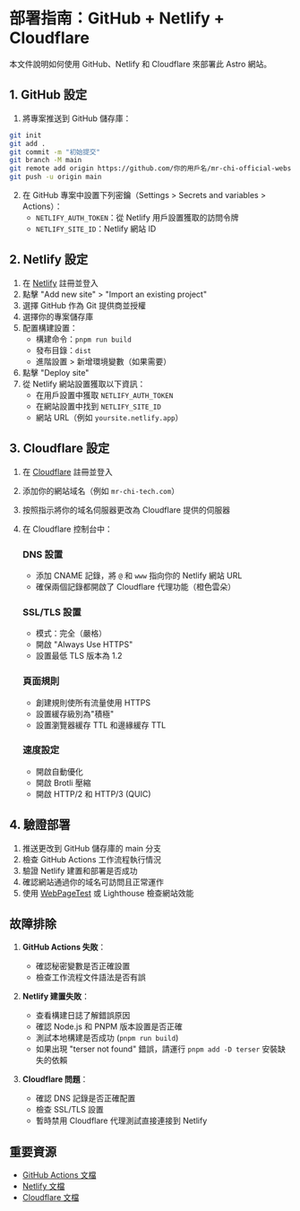 # 部署指南：GitHub + Netlify + Cloudflare

本文件說明如何使用 GitHub、Netlify 和 Cloudflare 來部署此 Astro 網站。

## 1. GitHub 設定

1. 將專案推送到 GitHub 儲存庫：

```bash
git init
git add .
git commit -m "初始提交"
git branch -M main
git remote add origin https://github.com/你的用戶名/mr-chi-official-website.git
git push -u origin main
```

2. 在 GitHub 專案中設置下列密鑰（Settings > Secrets and variables > Actions）：
   - `NETLIFY_AUTH_TOKEN`：從 Netlify 用戶設置獲取的訪問令牌
   - `NETLIFY_SITE_ID`：Netlify 網站 ID

## 2. Netlify 設定

1. 在 [Netlify](https://app.netlify.com/) 註冊並登入
2. 點擊 "Add new site" > "Import an existing project"
3. 選擇 GitHub 作為 Git 提供商並授權
4. 選擇你的專案儲存庫
5. 配置構建設置：
   - 構建命令：`pnpm run build`
   - 發布目錄：`dist`
   - 進階設置 > 新增環境變數（如果需要）
6. 點擊 "Deploy site"
7. 從 Netlify 網站設置獲取以下資訊：
   - 在用戶設置中獲取 `NETLIFY_AUTH_TOKEN`
   - 在網站設置中找到 `NETLIFY_SITE_ID`
   - 網站 URL（例如 `yoursite.netlify.app`）

## 3. Cloudflare 設定

1. 在 [Cloudflare](https://dash.cloudflare.com/) 註冊並登入
2. 添加你的網站域名（例如 `mr-chi-tech.com`）
3. 按照指示將你的域名伺服器更改為 Cloudflare 提供的伺服器
4. 在 Cloudflare 控制台中：

   ### DNS 設置
   - 添加 CNAME 記錄，將 `@` 和 `www` 指向你的 Netlify 網站 URL
   - 確保兩個記錄都開啟了 Cloudflare 代理功能（橙色雲朵）

   ### SSL/TLS 設置
   - 模式：完全（嚴格）
   - 開啟 "Always Use HTTPS"
   - 設置最低 TLS 版本為 1.2

   ### 頁面規則
   - 創建規則使所有流量使用 HTTPS
   - 設置緩存級別為"積極"
   - 設置瀏覽器緩存 TTL 和邊緣緩存 TTL

   ### 速度設定
   - 開啟自動優化
   - 開啟 Brotli 壓縮
   - 開啟 HTTP/2 和 HTTP/3 (QUIC)

## 4. 驗證部署

1. 推送更改到 GitHub 儲存庫的 main 分支
2. 檢查 GitHub Actions 工作流程執行情況
3. 驗證 Netlify 建置和部署是否成功
4. 確認網站通過你的域名可訪問且正常運作
5. 使用 [WebPageTest](https://www.webpagetest.org/) 或 Lighthouse 檢查網站效能

## 故障排除

1. **GitHub Actions 失敗**：
   - 確認秘密變數是否正確設置
   - 檢查工作流程文件語法是否有誤

2. **Netlify 建置失敗**：
   - 查看構建日誌了解錯誤原因
   - 確認 Node.js 和 PNPM 版本設置是否正確
   - 測試本地構建是否成功 (`pnpm run build`)
   - 如果出現 "terser not found" 錯誤，請運行 `pnpm add -D terser` 安裝缺失的依賴

3. **Cloudflare 問題**：
   - 確認 DNS 記錄是否正確配置
   - 檢查 SSL/TLS 設置
   - 暫時禁用 Cloudflare 代理測試直接連接到 Netlify

## 重要資源

- [GitHub Actions 文檔](https://docs.github.com/en/actions)
- [Netlify 文檔](https://docs.netlify.com/)
- [Cloudflare 文檔](https://developers.cloudflare.com/) 